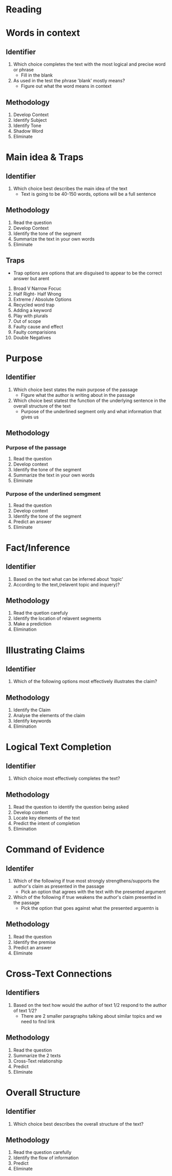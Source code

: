 # Reading

# Words in context

## Identifier

1. Which choice completes the text with the most logical and precise word or phrase
   - Fill in the blank
2. As used in the test the phrase 'blank' mostly means?
   - Figure out what the word means in context

## Methodology

1. Develop Context
2. Identify Subject
3. Identify Tone
4. Shadow Word
5. Eliminate

# Main idea & Traps

## Identifier

1. Which choice best describes the main idea of the text
   - Text is going to be 40-150 words, options will be a full sentence

## Methodology

1. Read the question
2. Develop Context
3. Identify the tone of the segment
4. Summarize the text in your own words
5. Eliminate

## Traps

- Trap options are options that are disguised to appear to be the correct answer but arent

1. Broad V Narrow Focuc
2. Half Right- Half Wrong
3. Extreme / Absolute Options
4. Recycled word trap
5. Adding a keyword
6. Play with plurals
7. Out of scope
8. Faulty cause and effect
9. Faulty comparisions
10. Double Negatives

# Purpose

## Identifier

1. Which choice best states the main purpose of the passage
   - Figure what the author is writing about in the passage
2. Which choice best statest the function of the underlying sentence in the overall structure of the text
   - Purpose of the underlined segment only and what information that gives us

## Methodology

### Purpose of the passage

1. Read the question
2. Develop context
3. Identify the tone of the segment
4. Summarize the text in your own words
5. Eliminate

### Purpose of the underlined semgment

1. Read the question
2. Develop context
3. Identify the tone of the segment
4. Predict an answer
5. Eliminate

# Fact/Inference

## Identifier

1. Based on the text what can be inferred about 'topic'
2. According to the text,(relavent topic and inquery)?

## Methodology

1. Read the quetion carefuly
2. Identify the location of relavent segments
3. Make a prediction
4. Elimination

# Illustrating Claims

## Identifier

1. Which of the following options most effectively illustrates the claim?

## Methodology

1. Identify the Claim
2. Analyse the elements of the claim
3. Identify keywords
4. Elimination

# Logical Text Completion

## Identifier

1. Which choice most effectively completes the text?

## Methodology

1. Read the question to identify the question being asked
2. Develop context
3. Locate key elements of the text
4. Predict the intent of completion
5. Elimination

# Command of Evidence

## Identifer

1. Which of the following if true most strongly strengthens/supports the author's claim as presented in the passage
   - Pick an option that agrees with the text with the presented argument
2. Which of the following if true weakens the author's claim presented in the passage
   - Pick the option that goes against what the presented arguemtn is

## Methodology

1. Read the question
2. Identify the premise
3. Predict an answer
4. Eliminate

# Cross-Text Connections

## Identifiers

1. Based on the text how would the author of text 1/2 respond to the author of text 1/2?
   - There are 2 smaller paragraphs talking about similar topics and we need to find link

## Methodology

1. Read the question
2. Summarize the 2 texts
3. Cross-Text relationship
4. Predict
5. Eliminate

# Overall Structure

## Identifier

1. Which choice best describes the overall structure of the text?

## Methodology

1. Read the question carefully
2. Identify the flow of information
3. Predict
4. Eliminate
